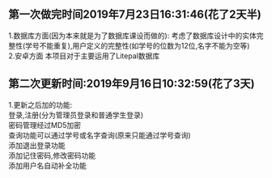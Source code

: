 第一次做完时间2019年7月23日16:31:46(花了2天半)
----
1.数据库方面(因为本来就是为了数据库课设而做的): 考虑了数据库设计中的实体完整性(学号不能重复),用户定义的完整性(如学号的位数为12位,名字不能为空等)<br>
2.安卓方面 本项目对于主要运用了Litepal数据库<br>

第二次更新时间:2019年9月16日10:32:59(花了3天)
----
1.更新之后加的功能:<br>
登录,注册(分为管理员登录和普通学生登录)<br>
密码管理经过MD5加密<br>
查询功能可以通过学号或名字查询(原来只能通过学号查询)<br>
添加退出登录功能<br>
添加记住密码,修改密码功能<br>
添加用户名自动补全功能<br>


